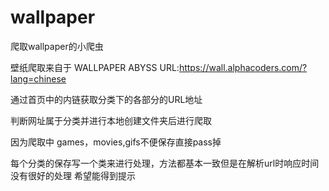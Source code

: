 # wallpaper
爬取wallpaper的小爬虫  

壁纸爬取来自于 WALLPAPER ABYSS URL:https://wall.alphacoders.com/?lang=chinese  

通过首页中的内链获取分类下的各部分的URL地址  

判断网址属于分类并进行本地创建文件夹后进行爬取

因为爬取中 games，movies,gifs不便保存直接pass掉

每个分类的保存写一个类来进行处理，方法都基本一致但是在解析url时响应时间没有很好的处理 希望能得到提示
